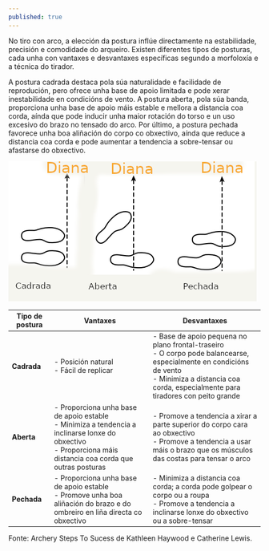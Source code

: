 ```yaml
---
published: true
---
```

No tiro con arco, a elección da postura inflúe directamente na estabilidade, precisión e comodidade do arqueiro. Existen diferentes tipos de posturas, cada unha con vantaxes e desvantaxes específicas segundo a morfoloxía e a técnica do tirador.

A postura cadrada destaca pola súa naturalidade e facilidade de reprodución, pero ofrece unha base de apoio limitada e pode xerar inestabilidade en condicións de vento. A postura aberta, pola súa banda, proporciona unha base de apoio máis estable e mellora a distancia coa corda, aínda que pode inducir unha maior rotación do torso e un uso excesivo do brazo no tensado do arco. Por último, a postura pechada favorece unha boa aliñación do corpo co obxectivo, aínda que reduce a distancia coa corda e pode aumentar a tendencia a sobre-tensar ou afastarse do obxectivo.

![](./images/2025-03-12.png)

| Tipo de postura | Vantaxes | Desvantaxes |
|---------------|----------|-------------|
| **Cadrada** | - Posición natural  <br> - Fácil de replicar | - Base de apoio pequena no plano frontal-traseiro  <br> - O corpo pode balancearse, especialmente en condicións de vento  <br> - Minimiza a distancia coa corda, especialmente para tiradores con peito grande |
| **Aberta** | - Proporciona unha base de apoio estable  <br> - Minimiza a tendencia a inclinarse lonxe do obxectivo  <br> - Proporciona máis distancia coa corda que outras posturas | - Promove a tendencia a xirar a parte superior do corpo cara ao obxectivo  <br> - Promove a tendencia a usar máis o brazo que os músculos das costas para tensar o arco |
| **Pechada** | - Proporciona unha base de apoio estable  <br> - Promove unha boa aliñación do brazo e do ombreiro en liña directa co obxectivo | - Minimiza a distancia coa corda; a corda pode golpear o corpo ou a roupa  <br> - Promove a tendencia a inclinarse lonxe do obxectivo ou a sobre-tensar |


Fonte: Archery Steps To Sucess de Kathleen Haywood e Catherine Lewis. 

